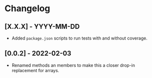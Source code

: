 # Changelog

## [X.X.X] - YYYY-MM-DD

- Added `package.json` scripts to run tests with and without coverage.

## [0.0.2] - 2022-02-03

- Renamed methods an members to make this a closer drop-in replacement for arrays.

